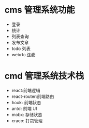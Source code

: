 # cms 管理系统功能

- 登录
- 统计
- 列表查询
- 发布文章
- todo 列表
- webrtc 连麦

# cmd 管理系统技术栈

- react:前端逻辑
- react-router:前端路由
- hook: 前端状态
- antd: 前端 UI
- mobx: 存储状态
- craco: 打包管理
